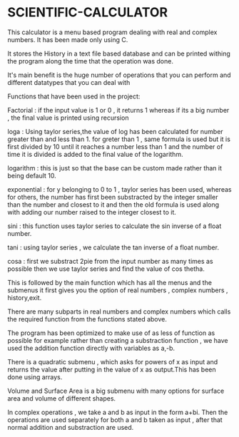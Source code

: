 # SCIENTIFIC-CALCULATOR
This calculator is a menu based program dealing with real and complex numbers. It has been made only using C.

It stores the History in a text file based database and can be printed withing the program along the time that the operation was done.

It's main benefit is the huge number of operations that you can perform and different datatypes that you can deal with

Functions that have been used in the project:

Factorial : if the input value is 1 or 0 , it returns 1 whereas if its a big number , the final value is printed using recursion

loga : Using taylor series,the value of log has been calculated for number greater than and less than 1. for greter than 1 , same formula is used but it is first divided by 10 until it reaches a number less than 1 and the number of time it is divided is added to the final value of the logarithm.

logarithm : this is just so that the base can be custom made rather than it being default 10.

exponential : for y belonging to 0 to 1 , taylor series has been used, whereas for others, the number has first been substracted by the integer smaller than the number and closest to it and then the old formula is used along with adding our number raised to the integer closest to it.

sini : this function uses taylor series to calculate the sin inverse of a float number.

tani : using taylor series , we calculate the tan inverse of a float number.

cosa : first we substract 2pie from the input number as many times as possible then we use taylor series and find the value of cos thetha.

This is followed by the main function which has all the menus and the submenus it first gives you the option of real numbers , complex numbers , history,exit.

There are many subparts in real numbers and complex numbers which calls the required function from the functions stated above.

The program has been optimized to make use of as less of function as possible for example rather than creating a substraction function , we have used the addition function directly with variables as a,-b.

There is a quadratic submenu , which asks for powers of x as input and returns the value after putting in the value of x as output.This has been done using arrays.

Volume and Surface Area is a big submenu with many options for surface area and volume of different shapes.

In complex operations , we take a and b as input in the form a+bi. Then the operations are used separately for both a and b taken as input , after that normal addition and substraction are used.
